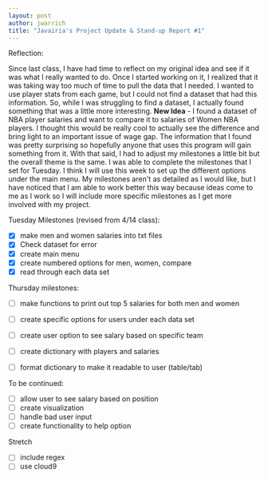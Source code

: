 ```yaml
---
layout: post
author: jwarrich
title: "Javairia's Project Update & Stand-up Report #1"
---
```


Reflection:

Since last class, I have had time to reflect on my original idea and see if it was what I really wanted to do. Once I started working on it, I realized that it was taking way too much of time to pull the data that I needed.  I wanted to use player stats from each game, but I could not find a dataset that had this information. So, while I was struggling to find a dataset, I actually found something that was a little more interesting. **New Idea** - I found a dataset of NBA player salaries and want to compare it to salaries of Women NBA players. I thought this would be really cool to actually see the difference and bring light to an important issue of wage gap. The information that I found was pretty surprising so hopefully anyone that uses this program will gain something from it. With that said, I had to adjust my milestones a little bit but the overall theme is the same. I was able to complete the milestones that I set for Tuesday. I think I will use this week to set up the different options under the main menu. My milestones aren't as detailed as I would like, but I have noticed that I am able to work better this way because ideas come to me as I work so I will include more specific milestones as I get more involved with my project.  

Tuesday Milestones (revised from 4/14 class): 

 - [x] make men and women salaries into txt files 
 - [x] Check dataset for error
 - [x] create main menu
 - [x] create numbered options for men, women, compare 
 - [x] read through each data set
 
Thursday milestones: 

 - [ ] make functions to print out top 5 salaries for both men and women 
 - [ ] create specific options for users under each data set
 - [ ] create user option to see salary based on specific team
 - [ ] create dictionary with players and salaries
 - [ ] format dictionary to make it readable to user (table/tab)
 
 
To be continued: 

 - [ ] allow user to see salary based on position
 - [ ] create visualization 
 - [ ] handle bad user input
 - [ ] create functionality to help option
 
Stretch
 - [ ] include regex 
 - [ ] use cloud9 
